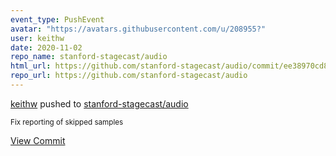 ```yaml
---
event_type: PushEvent
avatar: "https://avatars.githubusercontent.com/u/208955?"
user: keithw
date: 2020-11-02
repo_name: stanford-stagecast/audio
html_url: https://github.com/stanford-stagecast/audio/commit/ee38970cd80f17dd8b3951588daefe6b1822dd14
repo_url: https://github.com/stanford-stagecast/audio
---
```


<a href='https://github.com/keithw' target='_blank'>keithw</a> pushed to <a href='https://github.com/stanford-stagecast/audio' target='_blank'>stanford-stagecast/audio</a>

<small>Fix reporting of skipped samples</small>

<a href='https://github.com/stanford-stagecast/audio/commit/ee38970cd80f17dd8b3951588daefe6b1822dd14' target='_blank'>View Commit</a>